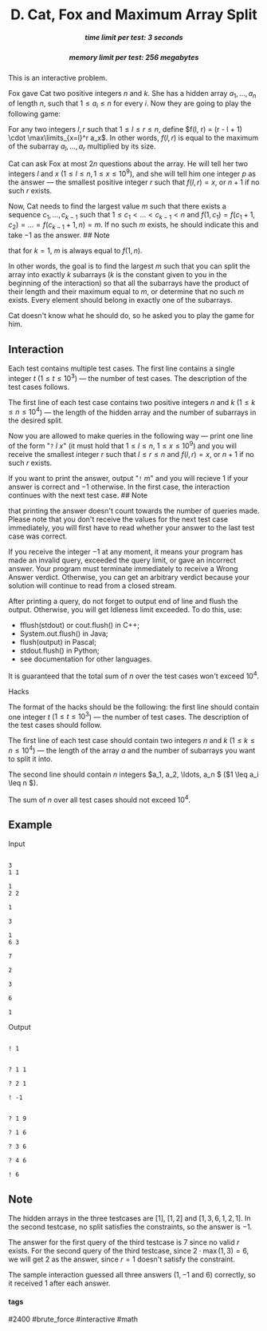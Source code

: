 <h1 style='text-align: center;'> D. Cat, Fox and Maximum Array Split</h1>

<h5 style='text-align: center;'>time limit per test: 3 seconds</h5>
<h5 style='text-align: center;'>memory limit per test: 256 megabytes</h5>

This is an interactive problem.

Fox gave Cat two positive integers $n$ and $k$. She has a hidden array $a_1, \ldots , a_n$ of length $n$, such that $1 \leq a_i \leq n$ for every $i$. Now they are going to play the following game:

For any two integers $l, r$ such that $1 \leq l \leq r \leq n$, define $f(l, r) = (r - l + 1) \cdot \max\limits_{x=l}^r a_x$. In other words, $f(l, r)$ is equal to the maximum of the subarray $a_l, \ldots, a_r$ multiplied by its size.

Cat can ask Fox at most $2 n$ questions about the array. He will tell her two integers $l$ and $x$ ($1 \leq l \leq n, 1 \leq x \leq 10^9$), and she will tell him one integer $p$ as the answer — the smallest positive integer $r$ such that $f(l, r) = x$, or $n+1$ if no such $r$ exists.

Now, Cat needs to find the largest value $m$ such that there exists a sequence $c_1, \ldots, c_{k-1}$ such that $1 \leq c_1 < \ldots < c_{k-1} < n$ and $f(1, c_1) = f(c_1 + 1, c_2) = \ldots = f(c_{k-1}+1, n) = m$. If no such $m$ exists, he should indicate this and take $-1$ as the answer. ## Note

 that for $k = 1$, $m$ is always equal to $f(1, n)$.

In other words, the goal is to find the largest $m$ such that you can split the array into exactly $k$ subarrays ($k$ is the constant given to you in the beginning of the interaction) so that all the subarrays have the product of their length and their maximum equal to $m$, or determine that no such $m$ exists. Every element should belong in exactly one of the subarrays.

Cat doesn't know what he should do, so he asked you to play the game for him.

## Interaction

Each test contains multiple test cases. The first line contains a single integer $t$ ($1 \leq t \leq 10^3$) — the number of test cases. The description of the test cases follows.

The first line of each test case contains two positive integers $n$ and $k$ ($1 \leq k \leq n \leq 10^4$) — the length of the hidden array and the number of subarrays in the desired split.

Now you are allowed to make queries in the following way — print one line of the form "$\mathtt{?} \ l \ x$" (it must hold that $1 \leq l \leq n$, $1 \leq x \leq 10^9$) and you will receive the smallest integer $r$ such that $l \leq r \leq n$ and $f(l, r) = x$, or $n + 1$ if no such $r$ exists. 

If you want to print the answer, output "$\mathtt{!} \ m$" and you will recieve $1$ if your answer is correct and $-1$ otherwise. In the first case, the interaction continues with the next test case. ## Note

 that printing the answer doesn't count towards the number of queries made. Please note that you don't receive the values for the next test case immediately, you will first have to read whether your answer to the last test case was correct. 

If you receive the integer $-1$ at any moment, it means your program has made an invalid query, exceeded the query limit, or gave an incorrect answer. Your program must terminate immediately to receive a Wrong Answer verdict. Otherwise, you can get an arbitrary verdict because your solution will continue to read from a closed stream. 

After printing a query, do not forget to output end of line and flush the output. Otherwise, you will get Idleness limit exceeded. To do this, use:

* fflush(stdout) or cout.flush() in C++;
* System.out.flush() in Java;
* flush(output) in Pascal;
* stdout.flush() in Python;
* see documentation for other languages.

It is guaranteed that the total sum of $n$ over the test cases won't exceed $10^4$.

Hacks

The format of the hacks should be the following: the first line should contain one integer $t$ ($1 \leq t \leq 10^3$) — the number of test cases. The description of the test cases should follow.

The first line of each test case should contain two integers $n$ and $k$ ($1 \leq k \leq n \leq 10^4$) — the length of the array $a$ and the number of subarrays you want to split it into.

The second line should contain $n$ integers $a_1, a_2, \ldots, a_n $ ($1 \leq a_i \leq n $). 

The sum of $n$ over all test cases should not exceed $10^4$.

## Example

Input
```

3
1 1

1
2 2

1

3

1
6 3

7

2

3

6

1
```
Output
```

! 1


? 1 1

? 2 1

! -1


? 1 9

? 1 6

? 3 6

? 4 6

! 6
```
## Note

The hidden arrays in the three testcases are $[1]$, $[1, 2]$ and $[1, 3, 6, 1, 2, 1]$. In the second testcase, no split satisfies the constraints, so the answer is $-1$. 

The answer for the first query of the third testcase is $7$ since no valid $r$ exists. For the second query of the third testcase, since $2 \cdot \max(1, 3) = 6$, we will get $2$ as the answer, since $r = 1$ doesn't satisfy the constraint.

The sample interaction guessed all three answers ($1, -1$ and $6$) correctly, so it received $1$ after each answer.



#### tags 

#2400 #brute_force #interactive #math 